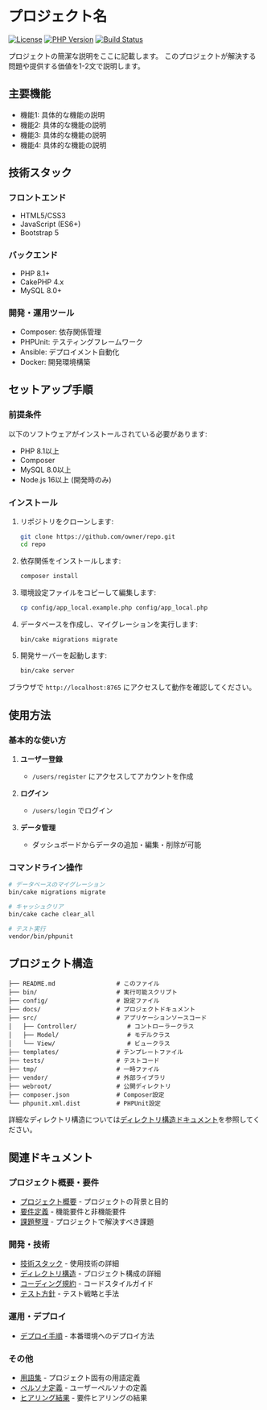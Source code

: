 プロジェクト名
=========================

[![License](https://img.shields.io/badge/license-MIT-blue.svg)](LICENSE)
[![PHP Version](https://img.shields.io/badge/php-%5E8.1-blue)](https://php.net)
[![Build Status](https://img.shields.io/badge/build-passing-brightgreen)](https://github.com/owner/repo/actions)

プロジェクトの簡潔な説明をここに記載します。
このプロジェクトが解決する問題や提供する価値を1-2文で説明します。

主要機能
-------------------------

- 機能1: 具体的な機能の説明
- 機能2: 具体的な機能の説明
- 機能3: 具体的な機能の説明
- 機能4: 具体的な機能の説明

技術スタック
-------------------------

### フロントエンド

- HTML5/CSS3
- JavaScript (ES6+)
- Bootstrap 5

### バックエンド

- PHP 8.1+
- CakePHP 4.x
- MySQL 8.0+

### 開発・運用ツール

- Composer: 依存関係管理
- PHPUnit: テスティングフレームワーク
- Ansible: デプロイメント自動化
- Docker: 開発環境構築

セットアップ手順
-------------------------

### 前提条件

以下のソフトウェアがインストールされている必要があります:

- PHP 8.1以上
- Composer
- MySQL 8.0以上
- Node.js 16以上 (開発時のみ)

### インストール

1. リポジトリをクローンします:

    ```bash
    git clone https://github.com/owner/repo.git
    cd repo
    ```

2. 依存関係をインストールします:

    ```bash
    composer install
    ```

3. 環境設定ファイルをコピーして編集します:

    ```bash
    cp config/app_local.example.php config/app_local.php
    ```

4. データベースを作成し、マイグレーションを実行します:

    ```bash
    bin/cake migrations migrate
    ```

5. 開発サーバーを起動します:

    ```bash
    bin/cake server
    ```

ブラウザで `http://localhost:8765` にアクセスして動作を確認してください。

使用方法
-------------------------

### 基本的な使い方

1. **ユーザー登録**
   - `/users/register` にアクセスしてアカウントを作成

2. **ログイン**
   - `/users/login` でログイン

3. **データ管理**
   - ダッシュボードからデータの追加・編集・削除が可能

### コマンドライン操作

```bash
# データベースのマイグレーション
bin/cake migrations migrate

# キャッシュクリア
bin/cake cache clear_all

# テスト実行
vendor/bin/phpunit
```

プロジェクト構造
-------------------------

```
├── README.md                 # このファイル
├── bin/                      # 実行可能スクリプト
├── config/                   # 設定ファイル
├── docs/                     # プロジェクトドキュメント
├── src/                      # アプリケーションソースコード
│   ├── Controller/              # コントローラークラス
│   ├── Model/                   # モデルクラス
│   └── View/                    # ビュークラス
├── templates/                # テンプレートファイル
├── tests/                    # テストコード
├── tmp/                      # 一時ファイル
├── vendor/                   # 外部ライブラリ
├── webroot/                  # 公開ディレクトリ
├── composer.json             # Composer設定
└── phpunit.xml.dist          # PHPUnit設定
```

詳細なディレクトリ構造については[ディレクトリ構造ドキュメント](./docs/directory_structure.md)を参照してください。

関連ドキュメント
-------------------------

### プロジェクト概要・要件

- [プロジェクト概要](./docs/index.md) - プロジェクトの背景と目的
- [要件定義](./docs/requirements.md) - 機能要件と非機能要件
- [課題整理](./docs/problem.md) - プロジェクトで解決すべき課題

### 開発・技術

- [技術スタック](./docs/technology.md) - 使用技術の詳細
- [ディレクトリ構造](./docs/directory_structure.md) - プロジェクト構成の詳細
- [コーディング規約](./docs/code_style.md) - コードスタイルガイド
- [テスト方針](./docs/test_policy.md) - テスト戦略と手法

### 運用・デプロイ

- [デプロイ手順](./docs/deployment.md) - 本番環境へのデプロイ方法

### その他

- [用語集](./docs/glossary.md) - プロジェクト固有の用語定義
- [ペルソナ定義](./docs/persona.md) - ユーザーペルソナの定義
- [ヒアリング結果](./docs/hearing.md) - 要件ヒアリングの結果
